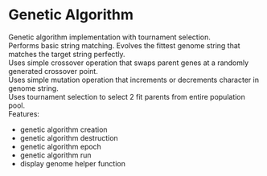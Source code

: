 Genetic Algorithm
=================

Genetic algorithm implementation with tournament selection.  
Performs basic string matching. Evolves the fittest genome string that matches the target string perfectly.  
Uses simple crossover operation that swaps parent genes at a randomly generated crossover point.  
Uses simple mutation operation that increments or decrements character in genome string.   
Uses tournament selection to select 2 fit parents from entire population pool.  
Features:
* genetic algorithm creation
* genetic algorithm destruction
* genetic algorithm epoch
* genetic algorithm run
* display genome helper function
